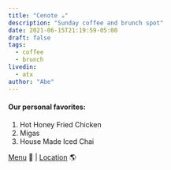 ```yaml
---
title: "Cenote ☕️"
description: "Sunday coffee and brunch spot"
date: 2021-06-15T21:19:59-05:00
draft: false
tags:
  - coffee
  - brunch
livedin:
  - atx
author: "Abe"
---
```


#### Our personal favorites:

1. Hot Honey Fried Chicken
2. Migas
3. House Made Iced Chai

[Menu](https://cenoteaustin.com/food/east-austin/weekday/) 📖  |  [Location](https://maps.app.goo.gl/UPB6amLZafdPhqxr9) 🌎
